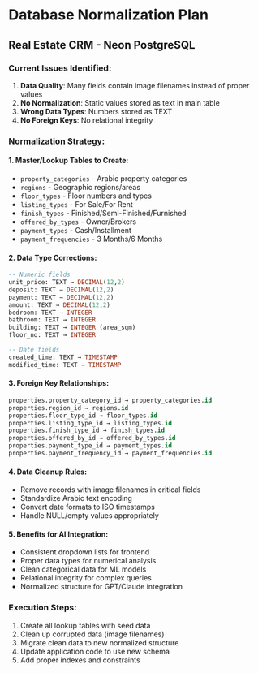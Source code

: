 # Database Normalization Plan
## Real Estate CRM - Neon PostgreSQL

### Current Issues Identified:
1. **Data Quality**: Many fields contain image filenames instead of proper values
2. **No Normalization**: Static values stored as text in main table
3. **Wrong Data Types**: Numbers stored as TEXT
4. **No Foreign Keys**: No relational integrity

### Normalization Strategy:

#### 1. Master/Lookup Tables to Create:
- `property_categories` - Arabic property categories
- `regions` - Geographic regions/areas
- `floor_types` - Floor numbers and types
- `listing_types` - For Sale/For Rent
- `finish_types` - Finished/Semi-Finished/Furnished
- `offered_by_types` - Owner/Brokers
- `payment_types` - Cash/Installment
- `payment_frequencies` - 3 Months/6 Months

#### 2. Data Type Corrections:
```sql
-- Numeric fields
unit_price: TEXT → DECIMAL(12,2)
deposit: TEXT → DECIMAL(12,2) 
payment: TEXT → DECIMAL(12,2)
amount: TEXT → DECIMAL(12,2)
bedroom: TEXT → INTEGER
bathroom: TEXT → INTEGER
building: TEXT → INTEGER (area_sqm)
floor_no: TEXT → INTEGER

-- Date fields
created_time: TEXT → TIMESTAMP
modified_time: TEXT → TIMESTAMP
```

#### 3. Foreign Key Relationships:
```sql
properties.property_category_id → property_categories.id
properties.region_id → regions.id
properties.floor_type_id → floor_types.id
properties.listing_type_id → listing_types.id
properties.finish_type_id → finish_types.id
properties.offered_by_id → offered_by_types.id
properties.payment_type_id → payment_types.id
properties.payment_frequency_id → payment_frequencies.id
```

#### 4. Data Cleanup Rules:
- Remove records with image filenames in critical fields
- Standardize Arabic text encoding
- Convert date formats to ISO timestamps
- Handle NULL/empty values appropriately

#### 5. Benefits for AI Integration:
- Consistent dropdown lists for frontend
- Proper data types for numerical analysis
- Clean categorical data for ML models
- Relational integrity for complex queries
- Normalized structure for GPT/Claude integration

### Execution Steps:
1. Create all lookup tables with seed data
2. Clean up corrupted data (image filenames)
3. Migrate clean data to new normalized structure
4. Update application code to use new schema
5. Add proper indexes and constraints
